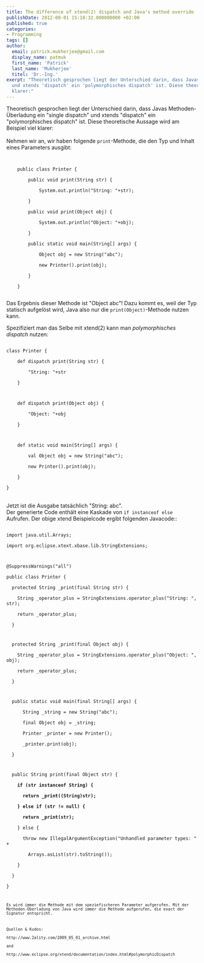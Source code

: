 ```yaml
---
title: The difference of xtend(2) dispatch and Java's method override
publishDate: 2012-08-01 15:18:32.000000000 +02:00
published: true
categories:
- Programming
tags: []
author:
  email: patrick.mukherjee@gmail.com
  display_name: patmuk
  first_name: 'Patrick'
  last_name: 'Mukherjee'
  titel: 'Dr.-Ing.'
exerpt: "Theoretisch gesprochen liegt der Unterschied darin, dass Javas Methoden-Überladung ein 'single dispatch'
  und xtends 'dispatch' ein 'polymorphisches dispatch' ist. Diese theoretische Aussage wird am Beispiel viel
  klarer:"
---
```

<p>Theoretisch gesprochen liegt der Unterschied darin, dass Javas Methoden-Überladung ein "single dispatch"
  und xtends "dispatch" ein "polymorphisches dispatch" ist. Diese theoretische Aussage wird am Beispiel viel
  klarer:<br />
<br />
  Nehmen wir an, wir haben folgende <code>print</code>-Methode, die den Typ und Inhalt eines Parameters ausgibt:
</p>
<p><code><br />
    public class Printer {<br />
        public void print(String str) {<br />
            System.out.println("String: "+str);<br />
        }<br />
        public void print(Object obj) {<br />
            System.out.println("Object: "+obj);<br />
        }<br />
        public static void main(String[] args) {<br />
            Object obj = new String("abc");<br />
            new Printer().print(obj);<br />
        }<br />
    }<br />
</code></p>
<p>Das Ergebnis dieser Methode ist "Object abc"! Dazu kommt es, weil der Typ statisch aufgelöst wird, Java also nur die
  <code>print(Object)</code>-Methode nutzen kann.
</p>
<p>Spezifiziert man das Selbe mit xtend(2) kann man <em>polymorphisches dispatch</em> nutzen:<br />
  <code><br />
class Printer {<br />
    def dispatch print(String str) {<br />
        "String: "+str<br />
    }</p>
<p>    def dispatch print(Object obj) {<br />
        "Object: "+obj<br />
    }</p>
<p>    def static void main(String[] args) {<br />
        val Object obj = new String("abc");<br />
        new Printer().print(obj);<br />
    }<br />
}<br />
</code><br />
  Jetzt ist die Ausgabe tatsächlich "String: abc".<br />
  Der generierte Code enthält eine Kaskade von <code>if instanceof else </code> Aufrufen. Der obige xtend Beispielcode
  ergibt folgenden Javacode::<br />
  <code><br />
import java.util.Arrays;<br />
import org.eclipse.xtext.xbase.lib.StringExtensions;</p>
<p>@SuppressWarnings("all")<br />
public class Printer {<br />
  protected String _print(final String str) {<br />
    String _operator_plus = StringExtensions.operator_plus("String: ", str);<br />
    return _operator_plus;<br />
  }</p>
<p>  protected String _print(final Object obj) {<br />
    String _operator_plus = StringExtensions.operator_plus("Object: ", obj);<br />
    return _operator_plus;<br />
  }</p>
<p>  public static void main(final String[] args) {<br />
      String _string = new String("abc");<br />
      final Object obj = _string;<br />
      Printer _printer = new Printer();<br />
      _printer.print(obj);<br />
  }</p>
<p>  public String print(final Object str) {<br />
<strong>    if (str instanceof String) {<br />
      return _print((String)str);<br />
    } else if (str != null) {<br />
      return _print(str);</strong><br />
    } else {<br />
      throw new IllegalArgumentException("Unhandled parameter types: " +<br />
        Arrays.<object>asList(str).toString());<br />
    }<br />
  }<br />
}<br />
<code><br />
Es wird immer die Methode mit dem speziefischeren Parameter aufgerufen. Mit der Methoden-Überladung von Java wird immer die Methode aufgerufen, die exact der Signatur entspricht.</p>
<p>Quellen & Kudos:<br />
http://www.2ality.com/2009_05_01_archive.html<br />
and<br />
http://www.eclipse.org/xtend/documentation/index.html#polymorphicDispatch<br />
